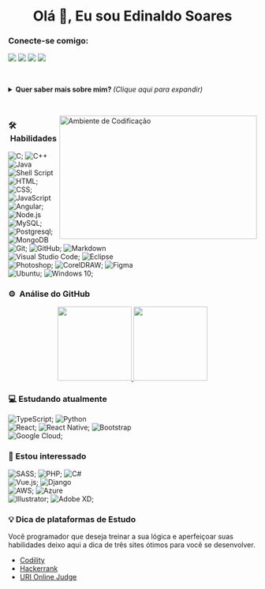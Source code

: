 <!--
**ednaldosdl/ednaldosdl** is a ✨ _special_ ✨ repository because its `README.md` (this file) appears on your GitHub profile.

Here are some ideas to get you started:

- 🔭 I’m currently working on ...
- 🌱 I’m currently learning ...
- 👯 I’m looking to collaborate on ...
- 🤔 I’m looking for help with ...
- 💬 Ask me about ...
- 📫 How to reach me: ...
- 😄 Pronouns: ...
- ⚡ Fun fact: ...
-->

<h1 align="center">Olá 👋, Eu sou Edinaldo Soares</h1>

<h3 align="left">Conecte-se comigo:</h3>

<p align="left">
  <a href="https://twitter.com/ednaldosdl"><img src="https://img.shields.io/badge/-@ednaldosdl-05122A?style=flat&logo=twitter"/></a>
<a href="https://linkedin.com/in/edinaldo-soares-44243b151"><img src="https://img.shields.io/badge/-Edinaldo-05122A?style=flat&logo=linkedin"/></a>
<a href="https://mail.google.com/mail/u/0/?tab=rm&ogbl&pli=1#inbox"><img src="https://img.shields.io/badge/-@edinaldosdl-05122A?style=flat&logo=instagram"/></a>
<a href="https://mail.google.com/mail/u/0/?tab=rm&ogbl&pli=1#inbox"><img src="https://img.shields.io/badge/-ednaldosdl-05122A?style=flat&logo=gmail"/></a>
</p>

&nbsp;

<details>
  <summary> <b> Quer saber mais sobre mim? </b> <i>(Clique aqui para expandir)</i> </summary>
  
### Seja bem vindo ao meu repositório! 👋
##### Estou cursando Análise e Desenvolvimente de Sistemas, em busca de oportunidades e colaboração em projetos relacionados à Front-End e aprimorar o conhecimento.

- 🔍 Atualmente aberto a novas oportunidades.
- 🔭 Trabalhando em um projeto de E-Commerce Pessoal (em andamento) e também estou aprimorar conhecimento em estrutura de dados e algoritmos regularmente.
- 🌱 Estudando Front-End e aprofundando o conhecimento em Javascrit.
- 🤝 Neste momento busco colaborar com projetos Front-end e a profundar os conhecimentos.
- 💬 Sobre mim: Aficionado por tecnologia, séries e filmes!

aqui fica reunido a maioria dos meus projetos de estudo, a minha evolução diária em busca de aprimorar as habilidades como Desenvolvedor. 🏆

</details>

&nbsp;

<img alt="Ambiente de Codificação" src="https://miro.medium.com/max/1600/1*yFrNGL0yZeXNTwIFHdalbQ.gif" align="right" width="400" height="250"/>

### 🛠 &nbsp;Habilidades

![C](https://img.shields.io/badge/-C-05122A?style=flat&logo=C&logoColor=A8B9CC);
![C++](https://img.shields.io/badge/-C++-05122A?style=flat&logo=C%2B%2B&logoColor=00599C)\
![Java](https://img.shields.io/badge/-Java-05122A?style=flat&logo=Java&logoColor=FFA518)\
![Shell Script](https://img.shields.io/badge/-ShellScript-05122A?style=flat&logo=gnu-bash)\
![HTML](https://img.shields.io/badge/-HTML-05122A?style=flat&logo=HTML5);
![CSS](https://img.shields.io/badge/-CSS-05122A?style=flat&logo=CSS3&logoColor=1572B6);
![JavaScript](https://img.shields.io/badge/-JavaScript-05122A?style=flat&logo=javascript)\
![Angular](https://img.shields.io/badge/-Angular-05122A?style=flat&logo=angular);
![Node.js](https://img.shields.io/badge/-Node.js-05122A?style=flat&logo=node.js)\
![MySQL](https://img.shields.io/badge/-MySQL-05122A?style=flat-square&logo=mysql&logoColor=white);
![Postgresql](https://img.shields.io/badge/-Postgresql-05122A?style=flat-square&logo=postgresql&logoColor=white);
![MongoDB](https://img.shields.io/badge/-MongoDB-05122A?style=flat&logo=mongodb)\
![Git](https://img.shields.io/badge/-Git-05122A?style=flat&logo=git);
![GitHub](https://img.shields.io/badge/-GitHub-05122A?style=flat&logo=github);
![Markdown](https://img.shields.io/badge/-Markdown-05122A?style=flat&logo=markdown)\
![Visual Studio Code](https://img.shields.io/badge/-Visual%20Studio%20Code-05122A?style=flat&logo=visual-studio-code&logoColor=007ACC);
![Eclipse](https://img.shields.io/badge/-Eclipse-05122A?style=flat&logo=eclipse-ide&logoColor=2C2255)\
![Photoshop](https://img.shields.io/badge/-Photoshop-05122A?style=flat&logo=adobe-photoshop);
![CorelDRAW](https://img.shields.io/badge/-CorelDRAW-05122A?style=flat&logo=coreldraw);
![Figma](https://img.shields.io/badge/-Figma-05122A?style=flat&logo=figma)\
![Ubuntu](https://img.shields.io/badge/-Ubuntu-05122A?style=flat&logo=ubuntu);
![Windows 10](https://img.shields.io/badge/-Windows10-05122A?style=flat&logo=windows);

### ⚙️ &nbsp;Análise do GitHub

<p align="center">
<a href="https://github.com/ednaldosdl">
  <img height="150em" src="https://github-readme-stats-eight-theta.vercel.app/api?username=ednaldosdl&show_icons=true&theme=algolia&include_all_commits=true&count_private=true"/>
  <img height="150em" src="https://github-readme-stats-eight-theta.vercel.app/api/top-langs/?username=ednaldosdl&layout=compact&langs_count=8&theme=algolia"/>
</a>
</p>
 
### 💻 Estudando atualmente
![TypeScript](https://img.shields.io/badge/TypeScript-05122A?style=flat&logo=typescript);
![Python](https://img.shields.io/badge/-Python-05122A?style=flat&logo=python)\
![React](https://img.shields.io/badge/-React-05122A?style=flat&logo=react);
![React Native](https://img.shields.io/badge/-ReactNative-05122A?style=flat&logo=react&logoColor=563D7C);
![Bootstrap](https://img.shields.io/badge/-Bootstrap-05122A?style=flat&logo=bootstrap&logoColor=563D7C)\
![Google Cloud](https://img.shields.io/badge/GoogleCloud-05122A?style=flat&logo=google-cloud);

### 👀 Estou interessado

![SASS](https://img.shields.io/badge/-SASS-05122A?style=flat&logo=SASS);
![PHP](https://img.shields.io/badge/-PHP-05122A?style=flat&logo=php);
![C#](https://img.shields.io/badge/-c%23%20-05122A?style=flat&logo=c-sharp)\
![Vue.js](https://img.shields.io/badge/-Vue.js-05122A?style=flat&logo=vue.js);
![Django](https://img.shields.io/badge/-Django-05122A?style=flat&logo=django&logoColor=092E20)\
![AWS](https://img.shields.io/badge/-AWS-05122A?style=flat&logo=amazon-aws);
![Azure](https://img.shields.io/badge/-Azure-05122A?style=flat&logo=azure-devops)\
![Illustrator](https://img.shields.io/badge/-Illustrator-05122A?style=flat&logo=adobe-illustrator);
![Adobe XD](https://img.shields.io/badge/-AdobeXD-05122A?style=flat&logo=adobe-xd);

### 💡 Dica de plataformas de Estudo
Você programador que deseja treinar a sua lógica e aperfeiçoar suas habilidades deixo aqui a dica de três sites ótimos para você se desenvolver.

- [Codility](https://app.codility.com/programmers/)
- [Hackerrank](https://www.hackerrank.com/)
- [URI Online Judge](https://www.urionlinejudge.com.br/judge/en/login)
